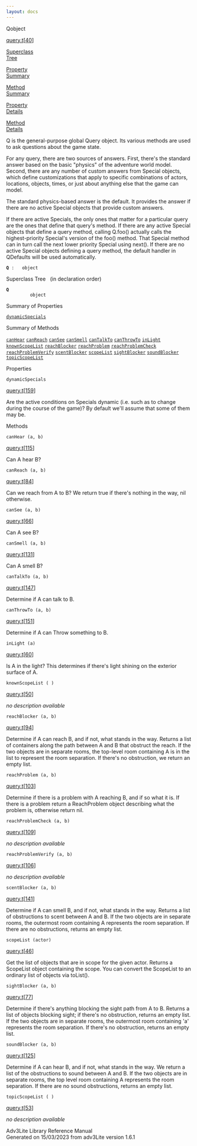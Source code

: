 ```yaml
---
layout: docs
---
```

<span class="title">Q</span><span class="type">object</span>

[query.t](../file/query.t.html)\[[40](../source/query.t.html#40)\]

[Superclass  
Tree](#_SuperClassTree_)

[Property  
Summary](#_PropSummary_)

[Method  
Summary](#_MethodSummary_)

[Property  
Details](#_Properties_)

[Method  
Details](#_Methods_)



Q is the general-purpose global Query object. Its various methods are
used to ask questions about the game state.

For any query, there are two sources of answers. First, there's the
standard answer based on the basic "physics" of the adventure world
model. Second, there are any number of custom answers from Special
objects, which define customizations that apply to specific combinations
of actors, locations, objects, times, or just about anything else that
the game can model.

The standard physics-based answer is the default. It provides the answer
if there are no active Special objects that provide custom answers.

If there are active Specials, the only ones that matter for a particular
query are the ones that define that query's method. If there are any
active Special objects that define a query method, calling Q.foo()
actually calls the highest-priority Special's version of the foo()
method. That Special method can in turn call the next lower priority
Special using next(). If there are no active Special objects defining a
query method, the default handler in QDefaults will be used
automatically.

**`Q`**` :   object`



<span id="_SuperClassTree_"></span>



<span class="hdln">Superclass Tree</span>   (in declaration order)



**`Q`**  
`         object`  
<span id="_PropSummary_"></span>



<span class="hdln">Summary of Properties</span>  



[`dynamicSpecials`](#dynamicSpecials)

<span id="_MethodSummary_"></span>



<span class="hdln">Summary of Methods</span>  



[`canHear`](#canHear) [`canReach`](#canReach) [`canSee`](#canSee) [`canSmell`](#canSmell) [`canTalkTo`](#canTalkTo) [`canThrowTo`](#canThrowTo) [`inLight`](#inLight) [`knownScopeList`](#knownScopeList) [`reachBlocker`](#reachBlocker) [`reachProblem`](#reachProblem) [`reachProblemCheck`](#reachProblemCheck) [`reachProblemVerify`](#reachProblemVerify) [`scentBlocker`](#scentBlocker) [`scopeList`](#scopeList) [`sightBlocker`](#sightBlocker) [`soundBlocker`](#soundBlocker) [`topicScopeList`](#topicScopeList)

<span id="_Properties_"></span>



<span class="hdln">Properties</span>  



<span id="dynamicSpecials"></span>

`dynamicSpecials`

[query.t](../file/query.t.html)\[[159](../source/query.t.html#159)\]



Are the active conditions on Specials dynamic (i.e. such as to change
during the course of the game)? By default we'll assume that some of
them may be.



<span id="_Methods_"></span>



<span class="hdln">Methods</span>  



<span id="canHear"></span>

`canHear (a, b)`

[query.t](../file/query.t.html)\[[115](../source/query.t.html#115)\]



Can A hear B?



<span id="canReach"></span>

`canReach (a, b)`

[query.t](../file/query.t.html)\[[84](../source/query.t.html#84)\]



Can we reach from A to B? We return true if there's nothing in the way,
nil otherwise.



<span id="canSee"></span>

`canSee (a, b)`

[query.t](../file/query.t.html)\[[66](../source/query.t.html#66)\]



Can A see B?



<span id="canSmell"></span>

`canSmell (a, b)`

[query.t](../file/query.t.html)\[[131](../source/query.t.html#131)\]



Can A smell B?



<span id="canTalkTo"></span>

`canTalkTo (a, b)`

[query.t](../file/query.t.html)\[[147](../source/query.t.html#147)\]



Determine if A can talk to B.



<span id="canThrowTo"></span>

`canThrowTo (a, b)`

[query.t](../file/query.t.html)\[[151](../source/query.t.html#151)\]



Determine if A can Throw something to B.



<span id="inLight"></span>

`inLight (a)`

[query.t](../file/query.t.html)\[[60](../source/query.t.html#60)\]



Is A in the light? This determines if there's light shining on the
exterior surface of A.



<span id="knownScopeList"></span>

`knownScopeList ( )`

[query.t](../file/query.t.html)\[[50](../source/query.t.html#50)\]



*no description available*



<span id="reachBlocker"></span>

`reachBlocker (a, b)`

[query.t](../file/query.t.html)\[[94](../source/query.t.html#94)\]



Determine if A can reach B, and if not, what stands in the way. Returns
a list of containers along the path between A and B that obstruct the
reach. If the two objects are in separate rooms, the top-level room
containing A is in the list to represent the room separation. If there's
no obstruction, we return an empty list.



<span id="reachProblem"></span>

`reachProblem (a, b)`

[query.t](../file/query.t.html)\[[103](../source/query.t.html#103)\]



Determine if there is a problem with A reaching B, and if so what it is.
If there is a problem return a ReachProblem object describing what the
problem is, otherwise return nil.



<span id="reachProblemCheck"></span>

`reachProblemCheck (a, b)`

[query.t](../file/query.t.html)\[[109](../source/query.t.html#109)\]



*no description available*



<span id="reachProblemVerify"></span>

`reachProblemVerify (a, b)`

[query.t](../file/query.t.html)\[[106](../source/query.t.html#106)\]



*no description available*



<span id="scentBlocker"></span>

`scentBlocker (a, b)`

[query.t](../file/query.t.html)\[[141](../source/query.t.html#141)\]



Determine if A can smell B, and if not, what stands in the way. Returns
a list of obstructions to scent between A and B. If the two objects are
in separate rooms, the outermost room containing A represents the room
separation. If there are no obstructions, returns an empty list.



<span id="scopeList"></span>

`scopeList (actor)`

[query.t](../file/query.t.html)\[[46](../source/query.t.html#46)\]



Get the list of objects that are in scope for the given actor. Returns a
ScopeList object containing the scope. You can convert the ScopeList to
an ordinary list of objects via toList().



<span id="sightBlocker"></span>

`sightBlocker (a, b)`

[query.t](../file/query.t.html)\[[77](../source/query.t.html#77)\]



Determine if there's anything blocking the sight path from A to B.
Returns a list of objects blocking sight; if there's no obstruction,
returns an empty list. If the two objects are in separate rooms, the
outermost room containing 'a' represents the room separation. If there's
no obstruction, returns an empty list.



<span id="soundBlocker"></span>

`soundBlocker (a, b)`

[query.t](../file/query.t.html)\[[125](../source/query.t.html#125)\]



Determine if A can hear B, and if not, what stands in the way. We return
a list of the obstructions to sound between A and B. If the two objects
are in separate rooms, the top level room containing A represents the
room separation. If there are no sound obstructions, returns an empty
list.



<span id="topicScopeList"></span>

`topicScopeList ( )`

[query.t](../file/query.t.html)\[[53](../source/query.t.html#53)\]



*no description available*





Adv3Lite Library Reference Manual  
Generated on 15/03/2023 from adv3Lite version 1.6.1


